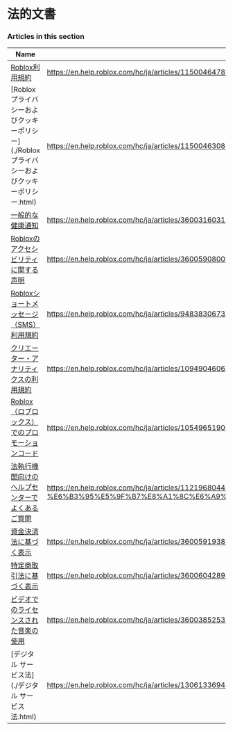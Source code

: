 # 法的文書  
### Articles in this section
Name|URL
-|-
[Roblox利用規約](./Roblox利用規約.html) |https://en.help.roblox.com/hc/ja/articles/115004647846-Roblox%E5%88%A9%E7%94%A8%E8%A6%8F%E7%B4%84
[Roblox プライバシーおよびクッキーポリシー](./Roblox プライバシーおよびクッキーポリシー.html) |https://en.help.roblox.com/hc/ja/articles/115004630823-Roblox-%E3%83%97%E3%83%A9%E3%82%A4%E3%83%90%E3%82%B7%E3%83%BC%E3%81%8A%E3%82%88%E3%81%B3%E3%82%AF%E3%83%83%E3%82%AD%E3%83%BC%E3%83%9D%E3%83%AA%E3%82%B7%E3%83%BC
[一般的な健康通知](./一般的な健康通知.html) |https://en.help.roblox.com/hc/ja/articles/360031603131-%E4%B8%80%E8%88%AC%E7%9A%84%E3%81%AA%E5%81%A5%E5%BA%B7%E9%80%9A%E7%9F%A5
[Robloxのアクセシビリティに関する声明](./Robloxのアクセシビリティに関する声明.html) |https://en.help.roblox.com/hc/ja/articles/360059080071-Roblox%E3%81%AE%E3%82%A2%E3%82%AF%E3%82%BB%E3%82%B7%E3%83%93%E3%83%AA%E3%83%86%E3%82%A3%E3%81%AB%E9%96%A2%E3%81%99%E3%82%8B%E5%A3%B0%E6%98%8E
[Robloxショートメッセージ（SMS）利用規約](./Robloxショートメッセージ（SMS）利用規約.html) |https://en.help.roblox.com/hc/ja/articles/9483830673556-Roblox%E3%82%B7%E3%83%A7%E3%83%BC%E3%83%88%E3%83%A1%E3%83%83%E3%82%BB%E3%83%BC%E3%82%B8-SMS-%E5%88%A9%E7%94%A8%E8%A6%8F%E7%B4%84
[クリエーター・アナリティクスの利用規約](./クリエーター・アナリティクスの利用規約.html) |https://en.help.roblox.com/hc/ja/articles/10949046065044-%E3%82%AF%E3%83%AA%E3%82%A8%E3%83%BC%E3%82%BF%E3%83%BC-%E3%82%A2%E3%83%8A%E3%83%AA%E3%83%86%E3%82%A3%E3%82%AF%E3%82%B9%E3%81%AE%E5%88%A9%E7%94%A8%E8%A6%8F%E7%B4%84
[Roblox（ロブロックス）でのプロモーションコード](./Roblox（ロブロックス）でのプロモーションコード.html) |https://en.help.roblox.com/hc/ja/articles/10549651908244-Roblox-%E3%83%AD%E3%83%96%E3%83%AD%E3%83%83%E3%82%AF%E3%82%B9-%E3%81%A7%E3%81%AE%E3%83%97%E3%83%AD%E3%83%A2%E3%83%BC%E3%82%B7%E3%83%A7%E3%83%B3%E3%82%B3%E3%83%BC%E3%83%89
[法執行機関向けのヘルプセンターでよくあるご質問](./法執行機関向けのヘルプセンターでよくあるご質問.html) |https://en.help.roblox.com/hc/ja/articles/11219680442260-%E6%B3%95%E5%9F%B7%E8%A1%8C%E6%A9%9F%E9%96%A2%E5%90%91%E3%81%91%E3%81%AE%E3%83%98%E3%83%AB%E3%83%97%E3%82%BB%E3%83%B3%E3%82%BF%E3%83%BC%E3%81%A7%E3%82%88%E3%81%8F%E3%81%82%E3%82%8B%E3%81%94%E8%B3%AA%E5%95%8F
[資金決済法に基づく表示](./資金決済法に基づく表示.html) |https://en.help.roblox.com/hc/ja/articles/360059193812-%E8%B3%87%E9%87%91%E6%B1%BA%E6%B8%88%E6%B3%95%E3%81%AB%E5%9F%BA%E3%81%A5%E3%81%8F%E8%A1%A8%E7%A4%BA
[特定商取引法に基づく表示](./特定商取引法に基づく表示.html) |https://en.help.roblox.com/hc/ja/articles/360060428991-%E7%89%B9%E5%AE%9A%E5%95%86%E5%8F%96%E5%BC%95%E6%B3%95%E3%81%AB%E5%9F%BA%E3%81%A5%E3%81%8F%E8%A1%A8%E7%A4%BA
[ビデオでのライセンスされた音楽の使用](./ビデオでのライセンスされた音楽の使用.html) |https://en.help.roblox.com/hc/ja/articles/360038525351-%E3%83%93%E3%83%87%E3%82%AA%E3%81%A7%E3%81%AE%E3%83%A9%E3%82%A4%E3%82%BB%E3%83%B3%E3%82%B9%E3%81%95%E3%82%8C%E3%81%9F%E9%9F%B3%E6%A5%BD%E3%81%AE%E4%BD%BF%E7%94%A8
[デジタル サービス法](./デジタル サービス法.html) |https://en.help.roblox.com/hc/ja/articles/13061336948244-%E3%83%87%E3%82%B8%E3%82%BF%E3%83%AB-%E3%82%B5%E3%83%BC%E3%83%93%E3%82%B9%E6%B3%95